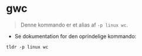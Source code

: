 # gwc

> Denne kommando er et alias af `-p linux wc`.

- Se dokumentation for den oprindelige kommando:

`tldr -p linux wc`

